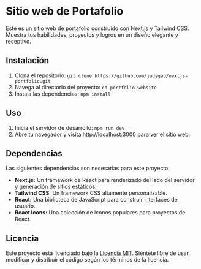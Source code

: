 # Sitio web de Portafolio

Este es un sitio web de portafolio construido con Next.js y Tailwind CSS. Muestra tus habilidades, proyectos y logros en un diseño elegante y receptivo.

## Instalación

1. Clona el repositorio: `git clone https://github.com/judygab/nextjs-portfolio.git`
2. Navega al directorio del proyecto: `cd portfolio-website`
3. Instala las dependencias: `npm install`

## Uso

1. Inicia el servidor de desarrollo: `npm run dev`
2. Abre tu navegador y visita [http://localhost:3000](http://localhost:3000) para ver el sitio web.

## Dependencias

Las siguientes dependencias son necesarias para este proyecto:

- **Next.js:** Un framework de React para renderizado del lado del servidor y generación de sitios estáticos.
- **Tailwind CSS:** Un framework CSS altamente personalizable.
- **React:** Una biblioteca de JavaScript para construir interfaces de usuario.
- **React Icons:** Una colección de iconos populares para proyectos de React.
## Licencia

Este proyecto está licenciado bajo la [Licencia MIT](https://opensource.org/licenses/MIT). Siéntete libre de usar, modificar y distribuir el código según los términos de la licencia.
